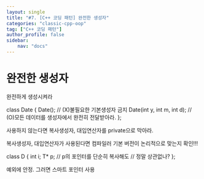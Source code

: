 ```yaml
---
layout: single
title: "#7. [C++ 코딩 패턴] 완전한 생성자"
categories: "classic-cpp-oop"
tag: ["C++ 코딩 패턴"]
author_profile: false
sidebar: 
    nav: "docs"
---
```


# 완전한 생성자
완전하게 생성시켜라

class Date { Date(); // (X)불필요한 기본생성자 금지
Date(int y, int m, int d); // (O)모든 데이터를 생성자에서 완전히 전달받아라. }; 

사용하지 않는다면 복사생성자, 대입연산자를 private으로 막아라.

복사생성자, 대입연산자가 사용된다면 컴파일러 기본 버전이 논리적으로 맞는지 확인!!!

class D {
int i; T* p; // p의 포인터를 단순히 복사해도
// 정말 상관없나?
};

예외에 안정. 그러면 스마트 포인터 사용
